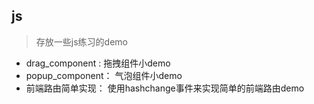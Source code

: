 ## js

> 存放一些js练习的demo

- drag_component : 拖拽组件小demo
- popup_component： 气泡组件小demo
- 前端路由简单实现： 使用hashchange事件来实现简单的前端路由demo
